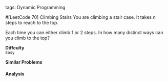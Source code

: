 tags: Dynamic Programming

#[LeetCode 70] Climbing Stairs
You are climbing a stair case. It takes *n* steps to reach to the top.

Each time you can either climb 1 or 2 steps. In how many distinct ways can you climb to the top?

**Diffculty**  
`Easy`

**Similar Problems**  



#### Analysis



